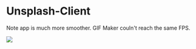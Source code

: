# Unsplash-Client

Note app is much more smoother. GIF Maker couln't reach the same FPS.

![](https://media.giphy.com/media/3mgrfpWerSSDhXdXrw/giphy.gif)
